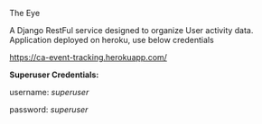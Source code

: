 The Eye

A Django RestFul service designed to organize User activity data. Application deployed on heroku, use below credentials

https://ca-event-tracking.herokuapp.com/

**Superuser Credentials:**

username:  _superuser_

password:  _superuser_